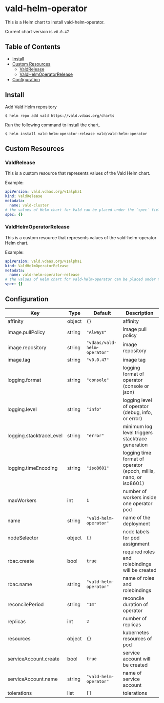 vald-helm-operator
===

This is a Helm chart to install vald-helm-operator.

Current chart version is `v0.0.47`

Table of Contents
---

- [Install](#install)
- [Custom Resources](#custom-resources)
    - [ValdRelease](#valdrelease)
    - [ValdHelmOperatorRelease](#valdhelmoperatorrelease)
- [Configuration](#configuration)

Install
---

Add Vald Helm repository

    $ helm repo add vald https://vald.vdaas.org/charts

Run the following command to install the chart,

    $ helm install vald-helm-operator-release vald/vald-helm-operator

Custom Resources
---

### ValdRelease

This is a custom resource that represents values of the Vald Helm chart.

Example:

```yaml
apiVersion: vald.vdaas.org/v1alpha1
kind: ValdRelease
metadata:
  name: vald-cluster
# the values of Helm chart for Vald can be placed under the `spec` field.
spec: {}
```

### ValdHelmOperatorRelease

This is a custom resource that represents values of the vald-helm-operator Helm chart.

Example:

```yaml
apiVersion: vald.vdaas.org/v1alpha1
kind: ValdHelmOperatorRelease
metadata:
  name: vald-helm-operator-release
# the values of Helm chart for vald-helm-operator can be placed under the `spec` field.
spec: {}
```

Configuration
---

| Key | Type | Default | Description |
|-----|------|---------|-------------|
| affinity | object | `{}` | affinity |
| image.pullPolicy | string | `"Always"` | image pull policy |
| image.repository | string | `"vdaas/vald-helm-operator"` | image repository |
| image.tag | string | `"v0.0.47"` | image tag |
| logging.format | string | `"console"` | logging format of operator (console or json) |
| logging.level | string | `"info"` | logging level of operator (debug, info, or error) |
| logging.stacktraceLevel | string | `"error"` | minimum log level triggers stacktrace generation |
| logging.timeEncoding | string | `"iso8601"` | logging time format of operator (epoch, millis, nano, or iso8601) |
| maxWorkers | int | `1` | number of workers inside one operator pod |
| name | string | `"vald-helm-operator"` | name of the deployment |
| nodeSelector | object | `{}` | node labels for pod assignment |
| rbac.create | bool | `true` | required roles and rolebindings will be created |
| rbac.name | string | `"vald-helm-operator"` | name of roles and rolebindings |
| reconcilePeriod | string | `"1m"` | reconcile duration of operator |
| replicas | int | `2` | number of replicas |
| resources | object | `{}` | kubernetes resources of pod |
| serviceAccount.create | bool | `true` | service account will be created |
| serviceAccount.name | string | `"vald-helm-operator"` | name of service account |
| tolerations | list | `[]` | tolerations |
